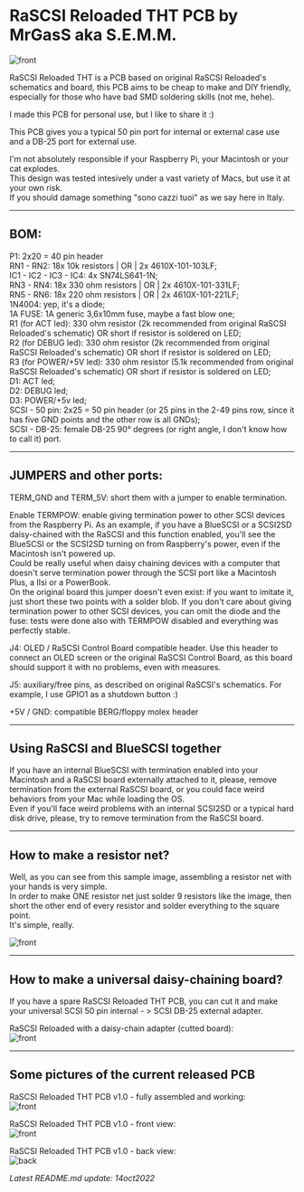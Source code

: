 # **RaSCSI Reloaded THT PCB by MrGasS aka S.E.M.M.**  
![front](pictures/RaSCSI-Reloaded-THT-PCB-logo-oct22-black500.png)  

RaSCSI Reloaded THT is a PCB based on original RaSCSI Reloaded's schematics and board, this PCB aims to be cheap to make and DIY friendly, especially for those who have bad SMD soldering skills (not me, hehe).  
  
I made this PCB for personal use, but I like to share it :)  
  
This PCB gives you a typical 50 pin port for internal or external case use and a DB-25 port for external use.  
  
I'm not absolutely responsible if your Raspberry Pi, your Macintosh or your cat explodes.  
This design was tested intesively under a vast variety of Macs, but use it at your own risk.  
If you should damage something "sono cazzi tuoi" as we say here in Italy.  
  
__________________________________________________________________________________________________________  
## **BOM:**  
  
P1: 2x20 = 40 pin header  
RN1 - RN2: 18x 10k resistors | OR | 2x 4610X-101-103LF;  
IC1 - IC2 - IC3 - IC4: 4x SN74LS641-1N;  
RN3 - RN4: 18x 330 ohm resistors | OR | 2x 4610X-101-331LF;  
RN5 - RN6: 18x 220 ohm resistors | OR | 2x 4610X-101-221LF;  
1N4004: yep, it's a diode;  
1A FUSE: 1A generic 3,6x10mm fuse, maybe a fast blow one;  
R1 (for ACT led): 330 ohm resistor (2k recommended from original RaSCSI Reloaded's schematic)  OR short if resistor is soldered on LED;  
R2 (for DEBUG led): 330 ohm resistor (2k recommended from original RaSCSI Reloaded's schematic)  OR short if resistor is soldered on LED;  
R3 (for POWER/+5V led): 330 ohm resistor (5.1k recommended from original RaSCSI Reloaded's schematic)  OR short if resistor is soldered on LED;  
D1: ACT led;  
D2: DEBUG led;  
D3: POWER/+5v led;  
SCSI - 50 pin: 2x25 = 50 pin header (or 25 pins in the 2-49 pins row, since it has five GND points and the other row is all GNDs);  
SCSI - DB-25: female DB-25 90° degrees (or right angle, I don't know how to call it) port.  
__________________________________________________________________________________________________________  
## **JUMPERS and other ports:**  
  
TERM_GND and TERM_5V: short them with a jumper to enable termination.  
  
Enable TERMPOW: enable giving termination power to other SCSI devices from the Raspberry Pi. As an example, if you have a BlueSCSI or a SCSI2SD daisy-chained with the RaSCSI and this function enabled, you'll see the BlueSCSI or the SCSI2SD turning on from Raspberry's power, even if the Macintosh isn't powered up.  
Could be really useful when daisy chaining devices with a computer that doesn't serve termination power through the SCSI port like a Macintosh Plus, a IIsi or a PowerBook.  
On the original board this jumper doesn't even exist: if you want to imitate it, just short these two points with a solder blob.
If you don't care about giving termination power to other SCSI devices, you can omit the diode and the fuse: tests were done also with TERMPOW disabled and everything was perfectly stable.  
  
J4: OLED / RaSCSI Control Board compatible header. Use this header to connect an OLED screen or the original RaSCSI Control Board, as this board should support it with no problems, even with measures.  
  
J5: auxiliary/free pins, as described on original RaSCSI's schematics. For example, I use GPIO1 as a shutdown button :)  
  
+5V / GND: compatible BERG/floppy molex header  
__________________________________________________________________________________________________________  
## **Using RaSCSI and BlueSCSI together**  
  
If you have an internal BlueSCSI with termination enabled into your Macintosh and a RaSCSI board externally attached to it, please, remove termination from the external RaSCSI board, or you could face weird behaviors from your Mac while loading the OS.  
Even if you'll face weird problems with an internal SCSI2SD or a typical hard disk drive, please, try to remove termination from the RaSCSI board.  

__________________________________________________________________________________________________________  
## **How to make a resistor net?**  
  
Well, as you can see from this sample image, assembling a resistor net with your hands is very simple.  
In order to make ONE resistor net just solder 9 resistors like the image, then short the other end of every resistor and solder everything to the square point.  
It's simple, really.  

![front](pictures/howtomakeresistornets.jpg)  
__________________________________________________________________________________________________________  
## **How to make a universal daisy-chaining board?**  
  
If you have a spare RaSCSI Reloaded THT PCB, you can cut it and make your universal SCSI 50 pin internal - > SCSI DB-25 external adapter.  

RaSCSI Reloaded with a daisy-chain adapter (cutted board):  
![front](pictures/daisy-chain.png)  
__________________________________________________________________________________________________________  
## **Some pictures of the current released PCB**  
  
RaSCSI Reloaded THT PCB v1.0 - fully assembled and working:  
![front](pictures/RaSCSI-Reloaded-THT-PCB-v1-fully-assembled-reduced.png)  
  
RaSCSI Reloaded THT PCB v1.0 - front view:  
![front](pictures/RaSCSI-Reloaded-THT-PCB-v1-0-FRONT.png)  
  
RaSCSI Reloaded THT PCB v1.0 - back view:  
![back](pictures/RaSCSI-Reloaded-THT-PCB-v1-0-BACK.png)

*Latest README.md update: 14oct2022*  
